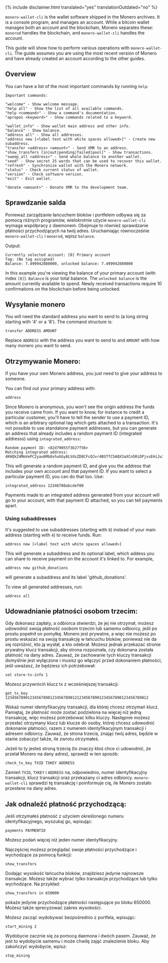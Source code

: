 {% include disclaimer.html translated="yes" translationOutdated="no" %}

`monero-wallet-cli` is the wallet software shipped in the Monero
archives. It is a console program, and manages an account. While a bitcoin
wallet manages both an account and the blockchain, Monero separates these:
`monerod` handles the blockchain, and `monero-wallet-cli` handles the
account.

This guide will show how to perform various operations with
`monero-wallet-cli`. The guide assumes you are using the most recent version
of Monero and have already created an account according to the other guides.

## Overview

You can have a list of the most important commands by running `help`:

```
Important commands:

"welcome" - Show welcome message.
"help all" - Show the list of all available commands.
"help <command>" - Show a command's documentation.
"apropos <keyword>" - Show commands related to a keyword.

"wallet_info" - Show wallet main address and other info.
"balance" - Show balance.
"address all" - Show all addresses.
"address new [<label text with white spaces allowed>]" - Create new subaddress.
"transfer <address> <amount>" - Send XMR to an address.
"show_transfers [in|out|pending|failed|pool]" - Show transactions.
"sweep_all <address>" - Send whole balance to another wallet.
"seed" - Show secret 25 words that can be used to recover this wallet.
"refresh" - Synchronize wallet with the Monero network.
"status" - Check current status of wallet.
"version" - Check software version.
"exit" - Exit wallet.

"donate <amount>" - Donate XMR to the development team.
```

## Sprawdzanie salda

Ponieważ zarządzanie łańcuchem bloków i portfelem odbywa się za pomocą
różnych programów, wielokrotnie użycie `monero-wallet-cli` wymaga współpracy
z daemonem. Obejmuje to również sprawdzanie płatności przychodzących na twój
adres. Uruchamiając równocześnie `monero-wallet-cli` i `monerod`, wpisz
`balance`.

Output:

```
Currently selected account: [0] Primary account
Tag: (No tag assigned)
Balance: 7.499942880000, unlocked balance: 7.499942880000
```

In this example you're viewing the balance of your primary account (with
index `[0]`). `Balance` is your total balance. The `unlocked balance` is the
amount currently available to spend. Newly received transactions require 10
confirmations on the blockchain before being unlocked.

## Wysyłanie monero

You will need the standard address you want to send to (a long string
starting with '4' or a '8'). The command structure is:

```
transfer ADDRESS AMOUNT
```

Replace `ADDRESS` with the address you want to send to and `AMOUNT` with how
many monero you want to send.

## Otrzymywanie Monero:

If you have your own Monero address, you just need to give your address to
someone.

You can find out your primary address with:

```
address
```

Since Monero is anonymous, you won't see the origin address the funds you
receive came from. If you want to know, for instance to credit a particular
customer, you'll have to tell the sender to use a payment ID, which is an
arbitrary optional tag which gets attached to a transaction. It's not
possible to use standalone payment addresses, but you can generate an
address that already includes a random payment ID (integrated addresss)
using `integrated_address`:

```
Random payment ID: <82d79055f3b27f56>
Matching integrated address: 4KHQkZ4MmVePC2yau6Mb8vhuGGy8LVdsZD8CFcQJvr4BSTfC5AQX3aXCn5RiDPjvsEHiJu1TC1ybR8pRTCbZM5bhTrAD3HDwWMtAn1K7nV
```

This will generate a random payment ID, and give you the address that
includes your own account and that payment ID. If you want to select a
particular payment ID, you can do that too. Use:

```
integrated_address 12346780abcdef00
```

Payments made to an integrated address generated from your account will go
to your account, with that payment ID attached, so you can tell payments
apart.

### Using subaddresses

It's suggested to use subaddresses (starting with `8`) instead of your main
address (starting with `4`) to receive funds. Run:

```
address new [<label text with white spaces allowed>]
```

This will generate a subaddress and its optional label, which addess you can
share to receive payment on the account it's linked to.  For example,

```
address new github_donations
```

will generate a subaddress and its label 'github_donations'.

To view all generated addresses, run:

```
address all
```

## Udowadnianie płatności osobom trzecim:

Gdy dokonasz zapłaty, a odbiorca stwierdzi, że jej nie otrzymał, możesz
udowodnić swoją płatność osobom trzecim lub samemu odbiorcy, jeśli po prostu
popełnił on pomyłkę. Monero jest prywatne, a więc nie możesz po prostu
wskazać na swoją transakcję w łańcuchu bloków, ponieważ nie da się
rozróżnić, kto ją wysłał, a kto odebrał. Możesz jednak przekazać stronie
prywatny klucz transakcji, aby strona rozpoznała, czy dokonana została
płatność na dany adres. Zauważ, że zachowanie tych kluczy transakcji
domyślnie jest wyłączone i musisz go włączyć przed dokonaniem płatności,
jeśli uważasz, że będziesz ich potrzebował:

```
set store-tx-info 1
```

Możesz przywróciń klucz tx z wcześniejszej transakcji:

```
get_tx_key 1234567890123456789012345678901212345678901234567890123456789012
```

Wskaż numer identyfikacyjny transakcji, dla której chcesz otrzymań
klucz. Pamiętaj, że płatność może zostać podzielona na więcej niż jedną
transakcję, więc możesz potrzebować kilku kluczy. Następnie możesz przesłać
otrzymany klucz lub klucze do osoby, której chcesz udowodnić dokonanie
płatności, razem z numerem identyfikacyjnym transakcji i adresem
odbiorcy. Zauważ, że strona trzecia, znając twój adres, będzie w stanie
zobaczyć także, ile zwrotu otrzymałeś.

Jeżeli to ty jesteś stroną trzecią (to znaczy ktoś chce ci udowodnić, że
przelał Monero na dany adres), sprawdź w ten sposób:

```
check_tx_key TXID TXKEY ADDRESS
```

Zamień `TXID`, `TXKEY` i `ADDRESS` na, odpowiednio, numer identyfikacyjny
transakcji, klucz transakcji oraz przekazany ci adres
odbiorcy. `monero-wallet-cli` sprawdzi tę transakcję i poinformuje cię, ile
Monero zostało przesłane na dany adres.

## Jak odnaleźć płatność przychodzącą:

Jeśli otrzymałeś płatność z użyciem określonego numeru identyfikacyjnego,
wyszukaj go, wpisując:

```
payments PAYMENTID
```

Możesz podań więcej niż jeden numer identyfikacyjny.

Najczęściej możesz przeglądać swoje płatności przychodzące i wychodzące za
pomocą funkcji:

```
show_transfers
```

Dodając wysokość łańcucha bloków, znajdziesz jedynie najnowsze
transakcje. Możesz także wybrać tylko transakcje przychodzące lub tylko
wychodzące. Na przykład:

```
show_transfers in 650000
```

pokaże jedynie przychodzące płatności następujące po bloku 650000. Możesz
także sprecyzować zakres wysokości.

Możesz zacząć wydobywać bezpośrednio z portfela, wpisując:

```
start_mining 2
```

Wydobycie zacznie się za pomocą daemona i dwóch pasem. Zauważ, że jest to
wydobycie samemu i może chwilę zająć znalezienie bloku. Aby zakończyć
wydobycie, wpisz:

```
stop_mining
```
